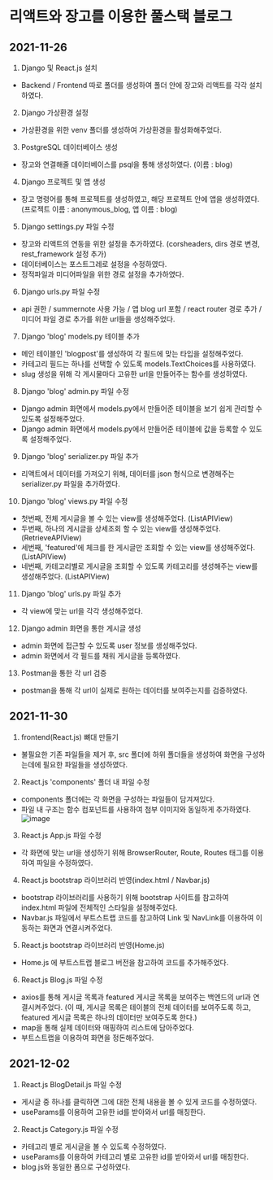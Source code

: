 # 리액트와 장고를 이용한 풀스택 블로그
## 2021-11-26 
1. Django 및 React.js 설치 
* Backend / Frontend 따로 폴더를 생성하여 폴더 안에 장고와 리액트를 각각 설치하였다.
2. Django 가상환경 설정 
* 가상환경을 위한 venv 폴더를 생성하여 가상환경을 활성화해주었다. 
3. PostgreSQL 데이터베이스 생성
* 장고와 연결해줄 데이터베이스를 psql을 통해 생성하였다. (이름 : blog)
4. Django 프로젝트 및 앱 생성
* 장고 명령어를 통해 프로젝트를 생성하였고, 해당 프로젝트 안에 앱을 생성하였다. (프로젝트 이름 : anonymous_blog, 앱 이름 : blog) 
5. Django settings.py 파일 수정 
* 장고와 리액트의 연동을 위한 설정을 추가하였다. (corsheaders, dirs 경로 변경, rest_framework 설정 추가) 
* 데이터베이스는 포스트그레로 설정을 수정하였다.  
* 정적파일과 미디어파일을 위한 경로 설정을 추가하였다. 
6. Django urls.py 파일 수정
* api 권한 / summernote 사용 가능 / 앱 blog url 포함 / react router 경로 추가 / 미디어 파일 경로 추가를 위한 url들을 생성해주었다. 
7. Django 'blog' models.py 테이블 추가
* 메인 테이블인 'blogpost'를 생성하여 각 필드에 맞는 타입을 설정해주었다.
* 카테고리 필드는 하나를 선택할 수 있도록 models.TextChoices를 사용하였다.  
* slug 생성을 위해 각 게시물마다 고유한 url을 만들어주는 함수를 생성하였다.
8. Django 'blog' admin.py 파일 수정
* Django admin 화면에서 models.py에서 만들어준 테이블을 보기 쉽게 관리할 수 있도록 설정해주었다.
*  Django admin 화면에서 models.py에서 만들어준 테이블에 값을 등록할 수 있도록 설정해주었다.
9. Django 'blog' serializer.py 파일 추가
* 리액트에서 데이터를 가져오기 위해, 데이터를 json 형식으로 변경해주는 serializer.py 파일을 추가하였다.
10. Django 'blog' views.py 파일 수정
* 첫번째, 전체 게시글을 볼 수 있는 view를 생성해주었다. (ListAPIView)
* 두번째, 하나의 게시글을 상세조회 할 수 있는 view를 생성해주었다. (RetrieveAPIView)
* 세번째, 'featured'에 체크를 한 게시글만 조회할 수 있는 view를 생성해주었다. (ListAPIView)
* 네번째, 카테고리별로 게시글을 조회할 수 있도록 카테고리를 생성해주는 view를 생성해주었다. (ListAPIView)
11. Django 'blog' urls.py 파일 추가
* 각 view에 맞는 url을 각각 생성해주었다. 
12. Django admin 화면을 통한 게시글 생성
* admin 화면에 접근할 수 있도록 user 정보를 생성해주었다.
* admin 화면에서 각 필드를 채워 게시글을 등록하였다. 
13. Postman을 통한 각 url 검증 
* postman을 통해 각 url이 실제로 원하는 데이터를 보여주는지를 검증하였다. 

## 2021-11-30
1. frontend(React.js) 뼈대 만들기 
* 불필요한 기존 파일들을 제거 후, src 폴더에 하위 폴더들을 생성하여 화면을 구성하는데에 필요한 파일들을 생성하였다.
2. React.js 'components' 폴더 내 파일 수정
* components 폴더에는 각 화면을 구성하는 파일들이 담겨져있다.
* 파일 내 구조는 함수 컴포넌트를 사용하여 첨부 이미지와 동일하게 추가하였다. 
![image](https://user-images.githubusercontent.com/95834067/145533550-b1a70711-5150-4b50-afed-c27ce4c5dc78.png)
3. React.js App.js 파일 수정
* 각 화면에 맞는 url을 생성하기 위해 BrowserRouter, Route, Routes 태그를 이용하여 파일을 수정하였다. 
4. React.js bootstrap 라이브러리 반영(index.html / Navbar.js)
* bootstrap 라이브러리를 사용하기 위해 bootstrap 사이트를 참고하여 index.html 파일에 전체적인 스타일을 설정해주었다. 
* Navbar.js 파일에서 부트스트랩 코드를 참고하여 Link 및 NavLink를 이용하여 이동하는 화면과 연결시켜주었다.
5. React.js bootstrap 라이브러리 반영(Home.js)
* Home.js 에 부트스트랩 블로그 버전을 참고하여 코드를 추가해주었다. 
6. React.js Blog.js 파일 수정
* axios를 통해 게시글 목록과 featured 게시글 목록을 보여주는 백엔드의 url과 연결시켜주었다. (이 때, 게시글 목록은 테이블의 전체 데이터를 보여주도록 하고, featured 게시글 목록은 하나의 데이터만 보여주도록 한다.)
* map을 통해 실제 데이터와 매핑하여 리스트에 담아주었다. 
* 부트스트랩을 이용하여 화면을 정돈해주었다. 

## 2021-12-02
1. React.js BlogDetail.js 파일 수정
* 게시글 중 하나를 클릭하면 그에 대한 전체 내용을 볼 수 있게 코드를 수정하였다. 
* useParams를 이용하여 고유한 id를 받아와서 url를 매칭한다. 
2. React.js Category.js 파일 수정
* 카테고리 별로 게시글을 볼 수 있도록 수정하였다.
* useParams를 이용하여 카테고리 별로 고유한 id를 받아와서 url를 매칭한다. 
* blog.js와 동일한 폼으로 구성하였다. 

